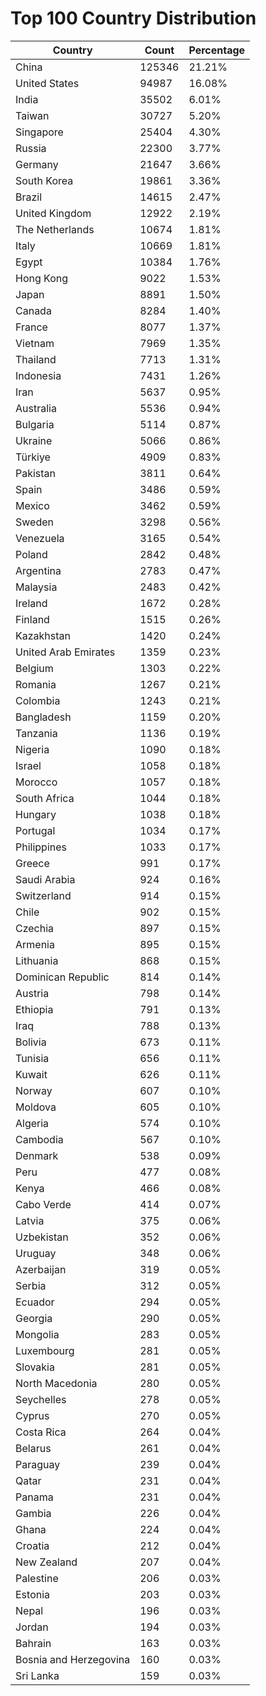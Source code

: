 # Top 100 Country Distribution
| Country | Count | Percentage |
|----|----|----|
| China | 125346 | 21.21% |
| United States | 94987 | 16.08% |
| India | 35502 | 6.01% |
| Taiwan | 30727 | 5.20% |
| Singapore | 25404 | 4.30% |
| Russia | 22300 | 3.77% |
| Germany | 21647 | 3.66% |
| South Korea | 19861 | 3.36% |
| Brazil | 14615 | 2.47% |
| United Kingdom | 12922 | 2.19% |
| The Netherlands | 10674 | 1.81% |
| Italy | 10669 | 1.81% |
| Egypt | 10384 | 1.76% |
| Hong Kong | 9022 | 1.53% |
| Japan | 8891 | 1.50% |
| Canada | 8284 | 1.40% |
| France | 8077 | 1.37% |
| Vietnam | 7969 | 1.35% |
| Thailand | 7713 | 1.31% |
| Indonesia | 7431 | 1.26% |
| Iran | 5637 | 0.95% |
| Australia | 5536 | 0.94% |
| Bulgaria | 5114 | 0.87% |
| Ukraine | 5066 | 0.86% |
| Türkiye | 4909 | 0.83% |
| Pakistan | 3811 | 0.64% |
| Spain | 3486 | 0.59% |
| Mexico | 3462 | 0.59% |
| Sweden | 3298 | 0.56% |
| Venezuela | 3165 | 0.54% |
| Poland | 2842 | 0.48% |
| Argentina | 2783 | 0.47% |
| Malaysia | 2483 | 0.42% |
| Ireland | 1672 | 0.28% |
| Finland | 1515 | 0.26% |
| Kazakhstan | 1420 | 0.24% |
| United Arab Emirates | 1359 | 0.23% |
| Belgium | 1303 | 0.22% |
| Romania | 1267 | 0.21% |
| Colombia | 1243 | 0.21% |
| Bangladesh | 1159 | 0.20% |
| Tanzania | 1136 | 0.19% |
| Nigeria | 1090 | 0.18% |
| Israel | 1058 | 0.18% |
| Morocco | 1057 | 0.18% |
| South Africa | 1044 | 0.18% |
| Hungary | 1038 | 0.18% |
| Portugal | 1034 | 0.17% |
| Philippines | 1033 | 0.17% |
| Greece | 991 | 0.17% |
| Saudi Arabia | 924 | 0.16% |
| Switzerland | 914 | 0.15% |
| Chile | 902 | 0.15% |
| Czechia | 897 | 0.15% |
| Armenia | 895 | 0.15% |
| Lithuania | 868 | 0.15% |
| Dominican Republic | 814 | 0.14% |
| Austria | 798 | 0.14% |
| Ethiopia | 791 | 0.13% |
| Iraq | 788 | 0.13% |
| Bolivia | 673 | 0.11% |
| Tunisia | 656 | 0.11% |
| Kuwait | 626 | 0.11% |
| Norway | 607 | 0.10% |
| Moldova | 605 | 0.10% |
| Algeria | 574 | 0.10% |
| Cambodia | 567 | 0.10% |
| Denmark | 538 | 0.09% |
| Peru | 477 | 0.08% |
| Kenya | 466 | 0.08% |
| Cabo Verde | 414 | 0.07% |
| Latvia | 375 | 0.06% |
| Uzbekistan | 352 | 0.06% |
| Uruguay | 348 | 0.06% |
| Azerbaijan | 319 | 0.05% |
| Serbia | 312 | 0.05% |
| Ecuador | 294 | 0.05% |
| Georgia | 290 | 0.05% |
| Mongolia | 283 | 0.05% |
| Luxembourg | 281 | 0.05% |
| Slovakia | 281 | 0.05% |
| North Macedonia | 280 | 0.05% |
| Seychelles | 278 | 0.05% |
| Cyprus | 270 | 0.05% |
| Costa Rica | 264 | 0.04% |
| Belarus | 261 | 0.04% |
| Paraguay | 239 | 0.04% |
| Qatar | 231 | 0.04% |
| Panama | 231 | 0.04% |
| Gambia | 226 | 0.04% |
| Ghana | 224 | 0.04% |
| Croatia | 212 | 0.04% |
| New Zealand | 207 | 0.04% |
| Palestine | 206 | 0.03% |
| Estonia | 203 | 0.03% |
| Nepal | 196 | 0.03% |
| Jordan | 194 | 0.03% |
| Bahrain | 163 | 0.03% |
| Bosnia and Herzegovina | 160 | 0.03% |
| Sri Lanka | 159 | 0.03% |
